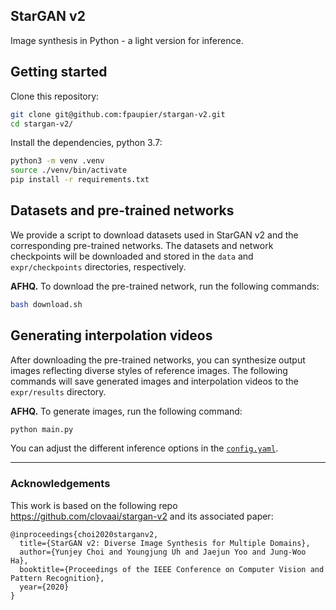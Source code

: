 
## StarGAN v2

Image synthesis in Python - a light version for inference.

## Getting started
Clone this repository:

```bash
git clone git@github.com:fpaupier/stargan-v2.git
cd stargan-v2/
```

Install the dependencies, python 3.7:
```bash
python3 -m venv .venv
source ./venv/bin/activate
pip install -r requirements.txt
```

## Datasets and pre-trained networks
We provide a script to download datasets used in StarGAN v2 and the corresponding pre-trained networks. The datasets and network checkpoints will be downloaded and stored in the `data` and `expr/checkpoints` directories, respectively.

**AFHQ.** To download the pre-trained network, run the following commands:
```bash
bash download.sh 
```


## Generating interpolation videos
After downloading the pre-trained networks, you can synthesize output images reflecting diverse styles of reference images.
The following commands will save generated images and interpolation videos to the `expr/results` directory. 


**AFHQ.** To generate images, run the following command:
```bash
python main.py 
```
You can adjust the different inference options in the [`config.yaml`](./config.yaml).

--------

### Acknowledgements
This work is based on the following repo https://github.com/clovaai/stargan-v2 and its associated paper:

```
@inproceedings{choi2020starganv2,
  title={StarGAN v2: Diverse Image Synthesis for Multiple Domains},
  author={Yunjey Choi and Youngjung Uh and Jaejun Yoo and Jung-Woo Ha},
  booktitle={Proceedings of the IEEE Conference on Computer Vision and Pattern Recognition},
  year={2020}
}
```

